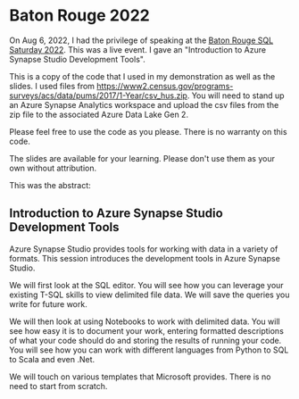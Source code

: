 # Baton Rouge 2022
On Aug 6, 2022, I had the privilege of speaking at the [Baton Rouge SQL Saturday 2022](https://sqlsaturday.com/2022-08-06-sqlsaturday1026/).
This was a live event.  I gave an "Introduction to Azure Synapse Studio Development Tools".

This is a copy of the code that I used in my demonstration as well as the slides.  I used files from https://www2.census.gov/programs-surveys/acs/data/pums/2017/1-Year/csv_hus.zip.
You will need to stand up an Azure Synapse Analytics workspace and upload the csv files from the zip file to the associated Azure Data Lake Gen 2.

Please feel free to use the code as you please.  There is no warranty on this code.

The slides are available for your learning.  Please don't use them as your own without attribution.

This was the abstract:

## Introduction to Azure Synapse Studio Development Tools
Azure Synapse Studio provides tools for working with data in a variety of formats. This session introduces the development tools in Azure Synapse Studio.

We will first look at the SQL editor. You will see how you can leverage your existing T-SQL skills to view delimited file data. We will save the queries you write for future work.

We will then look at using Notebooks to work with delimited data. You will see how easy it is to document your work, entering formatted descriptions of what your code should do and storing the results of running your code. You will see how you can work with different languages from Python to SQL to Scala and even .Net.

We will touch on various templates that Microsoft provides. There is no need to start from scratch.
